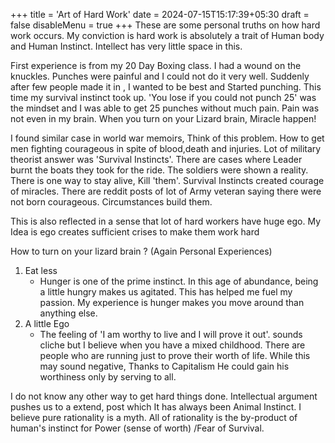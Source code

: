 +++
title = 'Art of Hard Work'
date = 2024-07-15T15:17:39+05:30
draft = false
disableMenu = true
+++
These are some personal truths on how hard work occurs. My conviction is hard work is absolutely a trait of Human body and Human Instinct.
Intellect has very little space in this.

First experience is from my 20 Day Boxing class. I had a wound on the knuckles. Punches were painful and I could not do it very well.
Suddenly after few people made it in , I wanted to be best and Started punching. This time my survival instinct took up. 'You lose if you could not punch 25' was the mindset and I was able to get 25 punches without much pain.
Pain was not even in my brain. When you turn on your Lizard brain, Miracle happen!

I found similar case in world war memoirs, Think of this problem. How to get men fighting courageous in spite of blood,death and injuries.
Lot of military theorist answer was 'Survival Instincts'. There are cases where Leader burnt the boats they took for the ride. The soldiers were shown a reality. There is one way to stay alive, Kill 'them'.
Survival Instincts created courage of miracles. There are reddit posts of lot of Army veteran saying there were not born courageous. Circumstances build them.

This is also reflected in a sense that lot of hard workers have huge ego. My Idea is ego creates sufficient crises to make them work hard

How to turn on your lizard brain ? (Again Personal Experiences)
1. Eat less
    - Hunger is one of the prime instinct. In this age of abundance, being a little hungry makes us agitated. 
   This has helped me fuel my passion. My experience is hunger makes you move around than anything else.
2. A little Ego
    - The feeling of 'I am worthy to live and I will prove it out'. sounds cliche but I believe when you have a mixed childhood.
   There are people who are running just to prove their worth of life. While this may sound negative, Thanks to Capitalism He could gain his worthiness only by serving to all.
   
I do not know any other way to get hard things done. Intellectual argument pushes us to a extend, post which It has always been Animal Instinct. 
I believe pure rationality is a myth. All of rationality is the by-product of human's instinct for Power (sense of worth) /Fear of Survival.


